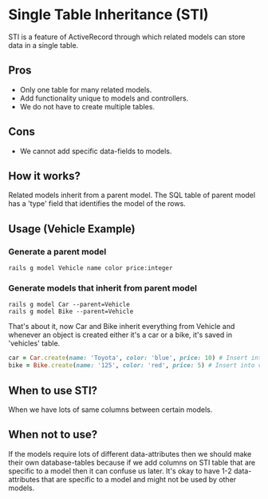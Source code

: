 # Single Table Inheritance (STI)
STI is a feature of ActiveRecord through which related models can store data in a single table.
## Pros
- Only one table for many related models.
- Add functionality unique to models and controllers.
- We do not have to create multiple tables.

## Cons
- We cannot add specific data-fields to models.

## How it works?
Related models inherit from a parent model. The SQL table of parent model has a 'type' field that identifies the model of the rows.

## Usage (Vehicle Example)
### Generate a parent model
```console
rails g model Vehicle name color price:integer
```

### Generate models that inherit from parent model
```console
rails g model Car --parent=Vehicle
rails g model Bike --parent=Vehicle
```

That's about it, now Car and Bike inherit everything from Vehicle and whenever an object is created either it's a car or a bike, it's saved in 'vehicles' table.

```ruby
car = Car.create(name: 'Toyota', color: 'blue', price: 10) # Insert into vehciles where type='Car'...
bike = Bike.create(name: '125', color: 'red', price: 5) # Insert into vehciles where type='Bike'...
```

## When to use STI?
When we have lots of same columns between certain models.

## When not to use?
If the models require lots of different data-attributes then we should make their own database-tables because if we add columns on STI table that are specific to a model then it can confuse us later. It's okay to have 1-2 data-attributes that are specific to a model and might not be used by other models. 
